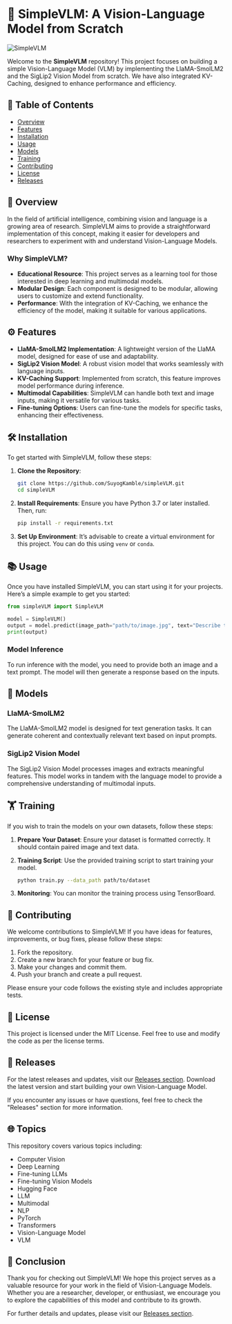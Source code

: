 # 🚀 SimpleVLM: A Vision-Language Model from Scratch

![SimpleVLM](https://img.shields.io/badge/SimpleVLM-Building%20a%20Simple%20VLM-brightgreen)

Welcome to the **SimpleVLM** repository! This project focuses on building a simple Vision-Language Model (VLM) by implementing the LlaMA-SmolLM2 and the SigLip2 Vision Model from scratch. We have also integrated KV-Caching, designed to enhance performance and efficiency. 

## 🌟 Table of Contents

- [Overview](#overview)
- [Features](#features)
- [Installation](#installation)
- [Usage](#usage)
- [Models](#models)
- [Training](#training)
- [Contributing](#contributing)
- [License](#license)
- [Releases](#releases)

## 📖 Overview

In the field of artificial intelligence, combining vision and language is a growing area of research. SimpleVLM aims to provide a straightforward implementation of this concept, making it easier for developers and researchers to experiment with and understand Vision-Language Models.

### Why SimpleVLM?

- **Educational Resource**: This project serves as a learning tool for those interested in deep learning and multimodal models.
- **Modular Design**: Each component is designed to be modular, allowing users to customize and extend functionality.
- **Performance**: With the integration of KV-Caching, we enhance the efficiency of the model, making it suitable for various applications.

## ⚙️ Features

- **LlaMA-SmolLM2 Implementation**: A lightweight version of the LlaMA model, designed for ease of use and adaptability.
- **SigLip2 Vision Model**: A robust vision model that works seamlessly with language inputs.
- **KV-Caching Support**: Implemented from scratch, this feature improves model performance during inference.
- **Multimodal Capabilities**: SimpleVLM can handle both text and image inputs, making it versatile for various tasks.
- **Fine-tuning Options**: Users can fine-tune the models for specific tasks, enhancing their effectiveness.

## 🛠️ Installation

To get started with SimpleVLM, follow these steps:

1. **Clone the Repository**:
   ```bash
   git clone https://github.com/SuyogKamble/simpleVLM.git
   cd simpleVLM
   ```

2. **Install Requirements**:
   Ensure you have Python 3.7 or later installed. Then, run:
   ```bash
   pip install -r requirements.txt
   ```

3. **Set Up Environment**:
   It’s advisable to create a virtual environment for this project. You can do this using `venv` or `conda`.

## 📚 Usage

Once you have installed SimpleVLM, you can start using it for your projects. Here’s a simple example to get you started:

```python
from simpleVLM import SimpleVLM

model = SimpleVLM()
output = model.predict(image_path="path/to/image.jpg", text="Describe this image.")
print(output)
```

### Model Inference

To run inference with the model, you need to provide both an image and a text prompt. The model will then generate a response based on the inputs.

## 🧠 Models

### LlaMA-SmolLM2

The LlaMA-SmolLM2 model is designed for text generation tasks. It can generate coherent and contextually relevant text based on input prompts. 

### SigLip2 Vision Model

The SigLip2 Vision Model processes images and extracts meaningful features. This model works in tandem with the language model to provide a comprehensive understanding of multimodal inputs.

## 🏋️ Training

If you wish to train the models on your own datasets, follow these steps:

1. **Prepare Your Dataset**: Ensure your dataset is formatted correctly. It should contain paired image and text data.
2. **Training Script**: Use the provided training script to start training your model.
   ```bash
   python train.py --data_path path/to/dataset
   ```

3. **Monitoring**: You can monitor the training process using TensorBoard.

## 🤝 Contributing

We welcome contributions to SimpleVLM! If you have ideas for features, improvements, or bug fixes, please follow these steps:

1. Fork the repository.
2. Create a new branch for your feature or bug fix.
3. Make your changes and commit them.
4. Push your branch and create a pull request.

Please ensure your code follows the existing style and includes appropriate tests.

## 📄 License

This project is licensed under the MIT License. Feel free to use and modify the code as per the license terms.

## 🚀 Releases

For the latest releases and updates, visit our [Releases section](https://github.com/SuyogKamble/simpleVLM/releases). Download the latest version and start building your own Vision-Language Model.

If you encounter any issues or have questions, feel free to check the "Releases" section for more information.

## 🌐 Topics

This repository covers various topics including:

- Computer Vision
- Deep Learning
- Fine-tuning LLMs
- Fine-tuning Vision Models
- Hugging Face
- LLM
- Multimodal
- NLP
- PyTorch
- Transformers
- Vision-Language Model
- VLM

## 🎉 Conclusion

Thank you for checking out SimpleVLM! We hope this project serves as a valuable resource for your work in the field of Vision-Language Models. Whether you are a researcher, developer, or enthusiast, we encourage you to explore the capabilities of this model and contribute to its growth. 

For further details and updates, please visit our [Releases section](https://github.com/SuyogKamble/simpleVLM/releases).